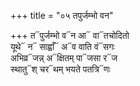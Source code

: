 +++
title = "०५ तपुर्जम्भो वन"

+++
त᳓पुर्जम्भो व᳓न आ᳓ वा᳓तचोदितो  
यूथे᳓ न᳓ साह्वाँ᳓ अ᳓व वाति वं᳓सगः  
अभिव्र᳓जन्न् अ᳓क्षितम् पा᳓जसा र᳓ज  
स्थातु᳓श् चर᳓थम् भयते पतत्रि᳓णः